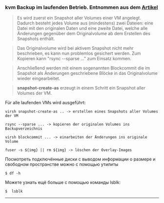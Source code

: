 ### kvm Backup im laufenden Betrieb. Entnommen aus dem [Artikel](https://blog.tausys.de/2016/02/15/backup-der-vms-im-laufenden-betrieb-mit-libvirt/)

> Es wird zuerst ein Snapshot aller Volumes einer VM angelegt. Dadurch besteht jedes Volume aus (mindestens) zwei Dateien: eine Datei mit den originalen Daten und eine zweite Datei, welche alle Änderungen gegenüber dem Originalvolume ab dem Erstellen des Snapshots enthält. 

> Das Originalvolume wird bei aktivem Snapshot nicht mehr beschrieben, es kann nun problemlos gesichert werden. Zum Kopieren kann "rsync --sparse ..." zum Einsatz kommen.

> Anschließend werden mit einem sogenannten Blockcommit die im Snapshot als Änderungen geschriebene Blöcke in das Originalvolume wieder eingearbeitet.

> **snapshot-create-as** erzeugt in einem Schritt ein Snapshot aller Volumes der VM. 

Für alle laufenden VMs wird ausgeführt:
```
virsh snapshot-create-as .. -> erstellen eines Snapshots aller Volumes der VM
```
```
rsync --sparse ... -> kopieren der originalen Volumes ins Backupverzeichnis
```
```
virsh blockcommit ... -> einarbeiten der Änderungen ins originale Volume
```
```
fuser -s ${img} || rm ${img} -> löschen der Overlay-Images
```


Посмотреть подключённые диски с выводом информации о размере и свободном пространстве можно с помощью утилиты 
```
$ df -h
```
Можете узнать ещё больше с помощью команды lsblk:
```
$  lsblk
```

****

